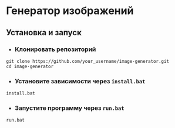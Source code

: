 # Генератор изображений

## Установка и запуск
- ### Клонировать репозиторий
```shell
git clone https://github.com/your_username/image-generator.git
cd image-generator
```
- ### Установите зависимости через `install.bat`
```
install.bat
```
- ### Запустите программу через `run.bat`
```
run.bat
```
